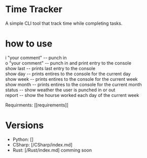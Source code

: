 # Time Tracker
A simple CLI tool that track time while completing tasks. 

# how to use
i "your comment" -- punch in  
o "your comment" -- punch in and print entry to the console  
show last -- prints last entry to the console  
show day -- prints entires to the console for the current day  
show week --  prints entires to the console for the current week  
show month -- prints entires to the console for the current month  
status -- show weather the user is punched in or out  
report -- show the hourse worked each day of the current week

Requirments: [[requirements]]

# Versions
- Python: []
- CSharp: [/CSharp/index.md]
- Rust:   [/Rust/index.md] comming soon
